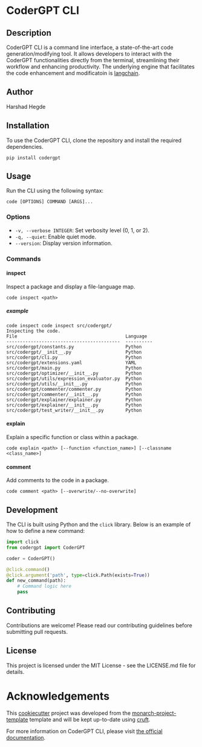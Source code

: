 # CoderGPT CLI

## Description

CoderGPT CLI is a command line interface, a state-of-the-art code generation/modifying tool. It allows developers to interact with the CoderGPT functionalities directly from the terminal, streamlining their workflow and enhancing productivity. The underlying engine that facilitates the code enhancement and modificatoin is [langchain](https://github.com/langchain-ai/langchain).

## Author

Harshad Hegde

## Installation

To use the CoderGPT CLI, clone the repository and install the required dependencies.

```shell
pip install codergpt
```

## Usage

Run the CLI using the following syntax:

```shell
code [OPTIONS] COMMAND [ARGS]...
```

### Options

- `-v, --verbose INTEGER`: Set verbosity level (0, 1, or 2).
- `-q, --quiet`: Enable quiet mode.
- `--version`: Display version information.

### Commands

#### inspect

Inspect a package and display a file-language map.

```shell
code inspect <path>
```

##### example
```shell
code inspect code inspect src/codergpt/
Inspecting the code.
File                                        Language
------------------------------------------  ----------
src/codergpt/constants.py                   Python
src/codergpt/__init__.py                    Python
src/codergpt/cli.py                         Python
src/codergpt/extensions.yaml                YAML
src/codergpt/main.py                        Python
src/codergpt/optimizer/__init__.py          Python
src/codergpt/utils/expression_evaluator.py  Python
src/codergpt/utils/__init__.py              Python
src/codergpt/commenter/commenter.py         Python
src/codergpt/commenter/__init__.py          Python
src/codergpt/explainer/explainer.py         Python
src/codergpt/explainer/__init__.py          Python
src/codergpt/test_writer/__init__.py        Python
```


#### explain

Explain a specific function or class within a package.

```shell
code explain <path> [--function <function_name>] [--classname <class_name>]
```

#### comment

Add comments to the code in a package.

```shell
code comment <path> [--overwrite/--no-overwrite]
```

## Development

The CLI is built using Python and the `click` library. Below is an example of how to define a new command:

```python
import click
from codergpt import CoderGPT

coder = CoderGPT()

@click.command()
@click.argument('path', type=click.Path(exists=True))
def new_command(path):
    # Command logic here
    pass
```

## Contributing

Contributions are welcome! Please read our contributing guidelines before submitting pull requests.

## License

This project is licensed under the MIT License - see the LICENSE.md file for details.

# Acknowledgements

This [cookiecutter](https://cookiecutter.readthedocs.io/en/stable/README.html) project was developed from the [monarch-project-template](https://github.com/monarch-initiative/monarch-project-template) template and will be kept up-to-date using [cruft](https://cruft.github.io/cruft/).

For more information on CoderGPT CLI, please visit [the official documentation]().
